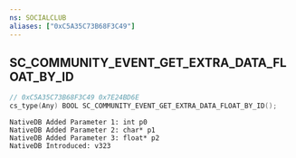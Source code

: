 ```yaml
---
ns: SOCIALCLUB
aliases: ["0xC5A35C73B68F3C49"]
---
```

## SC_COMMUNITY_EVENT_GET_EXTRA_DATA_FLOAT_BY_ID

```c
// 0xC5A35C73B68F3C49 0x7E24BD6E
cs_type(Any) BOOL SC_COMMUNITY_EVENT_GET_EXTRA_DATA_FLOAT_BY_ID();
```

```
NativeDB Added Parameter 1: int p0
NativeDB Added Parameter 2: char* p1
NativeDB Added Parameter 3: float* p2
NativeDB Introduced: v323
```

